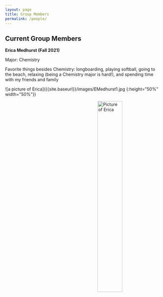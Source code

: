 ```yaml
---
layout: page
title: Group Members
permalink: /people/
---
```


## Current Group Members

**Erica Medhurst (Fall 2021)**

Major: Chemistry 

Favorite things besides Chemistry: longboarding, playing softball, going to the beach, relaxing (being a Chemistry major is hard!), and spending time with my friends and family

![a picture of Erica]({{site.baseurl}}/images/EMedhurst1.jpg {:height="50%" width="50%"})


<img src="{{site.baseurl}}/images/EMedhurst1.jpg" alt="Picture of Erica" height=40% width="40%" style="float: right; margin-top: 0px; margin-left: 10px" />
